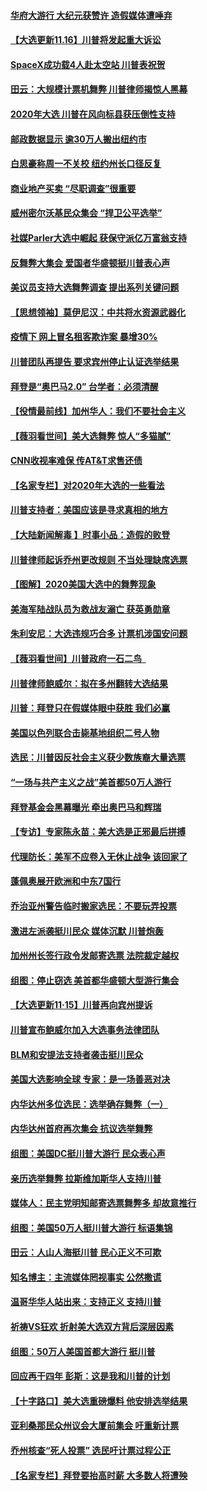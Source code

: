 #### [华府大游行 大纪元获赞许 造假媒体遭唾弃](../pages/nsc412/n12553145.md) 
#### [【大选更新11.16】川普将发起重大诉讼](../pages/nsc412/n12553075.md) 
#### [SpaceX成功载4人赴太空站 川普表祝贺](../pages/nsc412/n12552914.md) 
#### [田云：大规模计票机舞弊 川普律师揭惊人黑幕](../pages/nsc412/n12552384.md) 
#### [2020年大选 川普在风向标县获压倒性支持](../pages/nsc412/n12552700.md) 
#### [邮政数据显示 逾30万人搬出纽约市](../pages/nsc412/n12552412.md) 
#### [白思豪称周一不关校 纽约州长口径反复](../pages/nsc412/n12552468.md) 
#### [商业地产买卖  “尽职调查”很重要](../pages/nsc412/n12552417.md) 
#### [威州密尔沃基民众集会 “捍卫公平选举”](../pages/nsc412/n12552223.md) 
#### [社媒Parler大选中崛起 获保守派亿万富翁支持](../pages/nsc412/n12552309.md) 
#### [反舞弊大集会 爱国者华盛顿挺川普表心声](../pages/nsc412/n12552013.md) 
#### [美议员支持大选舞弊调查 提出系列关键问题](../pages/nsc412/n12552266.md) 
#### [【思想领袖】莫伊尼汉：中共将水资源武器化](../pages/nsc412/n12465040.md) 
#### [疫情下 网上冒名租客欺诈案 暴增30%](../pages/nsc412/n12552106.md) 
#### [川普团队再提告 要求宾州停止认证选举结果](../pages/nsc412/n12552074.md) 
#### [拜登是“奥巴马2.0” 台学者：必须清醒](../pages/nsc412/n12547556.md) 
#### [【役情最前线】加州华人：我们不要社会主义](../pages/nsc412/n12552016.md) 
#### [【薇羽看世间】美大选舞弊 惊人“多猫腻”](../pages/nsc412/n12551495.md) 
#### [CNN收视率难保 传AT&T求售还债](../pages/nsc412/n12551353.md) 
#### [【名家专栏】对2020年大选的一些看法](../pages/nsc412/n12551118.md) 
#### [川普支持者：美国应该是寻求真相的地方](../pages/nsc412/n12551736.md) 
#### [【大陆新闻解毒 】时事小品：造假的败登](../pages/nsc412/n12551030.md) 
#### [川普律师起诉乔州更改规则 不当处理缺席选票](../pages/nsc412/n12551816.md) 
#### [【图解】2020美国大选中的舞弊现象](../pages/nsc412/n12551781.md) 
#### [美海军陆战队员为救战友溺亡 获英勇勋章](../pages/nsc412/n12551044.md) 
#### [朱利安尼：大选违规巧合多 计票机涉国安问题](../pages/nsc412/n12551769.md) 
#### [【薇羽看世间】川普政府一石二鸟   ](../pages/nsc412/n12551389.md) 
#### [川普律师鲍威尔：拟在多州翻转大选结果](../pages/nsc412/n12551731.md) 
#### [川普：拜登只在假媒体眼中获胜 我们必赢](../pages/nsc412/n12551570.md) 
#### [美国以色列联合击毙基地组织二号人物](../pages/nsc412/n12551575.md) 
#### [选民：川普因反社会主义获少数族裔大量选票](../pages/nsc412/n12551561.md) 
#### [“一场与共产主义之战”美首都50万人游行](../pages/nsc412/n12550985.md) 
#### [拜登基金会黑幕曝光 牵出奥巴马和辉瑞](../pages/nsc412/n12551522.md) 
#### [【专访】专家陈永苗：美大选是正邪最后拼搏](../pages/nsc412/n12551352.md) 
#### [代理防长：美军不应卷入无休止战争 该回家了](../pages/nsc412/n12551458.md) 
#### [蓬佩奥展开欧洲和中东7国行](../pages/nsc412/n12551331.md) 
#### [乔治亚州警告临时搬家选民：不要玩弄投票](../pages/nsc412/n12551166.md) 
#### [激进左派袭挺川民众 媒体沉默 川普炮轰](../pages/nsc412/n12551262.md) 
#### [加州州长签行政令发邮寄选票 法院裁定越权](../pages/nsc412/n12551154.md) 
#### [组图：停止窃选 美首都华盛顿大型游行集会](../pages/nsc412/n12551175.md) 
#### [【大选更新11·15】川普再向宾州提诉](../pages/nsc412/n12550675.md) 
#### [川普宣布鲍威尔加入大选事务法律团队](../pages/nsc412/n12550980.md) 
#### [BLM和安提法支持者袭击挺川民众](../pages/nsc412/n12551005.md) 
#### [美国大选影响全球 专家：是一场善恶对决](../pages/nsc412/n12550876.md) 
#### [内华达州多位选民：选举确存舞弊（一）](../pages/nsc412/n12550715.md) 
#### [内华达州首府再次集会 抗议选举舞弊](../pages/nsc412/n12550741.md) 
#### [组图：美国DC挺川普大游行 民众表心声](../pages/nsc412/n12550596.md) 
#### [亲历选举舞弊 拉斯维加斯华人支持川普](../pages/nsc412/n12550671.md) 
#### [媒体人：民主党明知邮寄选票舞弊多 却故意推行](../pages/nsc412/n12545847.md) 
#### [组图：美国50万人挺川普大游行 标语集锦](../pages/nsc412/n12550427.md) 
#### [田云：人山人海挺川普 民心正义不可欺](../pages/nsc412/n12550294.md) 
#### [知名博主：主流媒体罔视事实 公然撒谎](../pages/nsc412/n12550536.md) 
#### [温哥华华人站出来：支持正义 支持川普](../pages/nsc412/n12550451.md) 
#### [祈祷VS狂欢 折射美大选双方背后深层因素](../pages/nsc412/n12549548.md) 
#### [组图：50万人美国首都大游行 挺川普](../pages/nsc412/n12550216.md) 
#### [回应再干四年 彭斯：这是我和川普的计划](../pages/nsc412/n12550298.md) 
#### [【十字路口】美大选重磅爆料 他安排选举结果](../pages/nsc412/n12550057.md) 
#### [亚利桑那民众州议会大厦前集会 吁重新计票](../pages/nsc412/n12550170.md) 
#### [乔州核查“死人投票” 选民吁计票过程公正](../pages/nsc412/n12549900.md) 
#### [【名家专栏】拜登要抬高时薪 大多数人将遭殃](../pages/nsc412/n12549561.md) 
